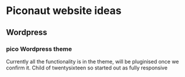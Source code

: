 # Piconaut website ideas 

## Wordpress 

### pico Wordpress theme

Currently all the functionality is in the theme, will be pluginised once we confirm it. 
Child of twentysixteen so started out as fully responsive

